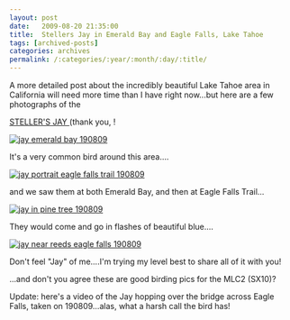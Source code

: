 ```yaml
---
layout: post
date:	2009-08-20 21:35:00
title:  Stellers Jay in Emerald Bay and Eagle Falls, Lake Tahoe
tags: [archived-posts]
categories: archives
permalink: /:categories/:year/:month/:day/:title/
---
```

A more detailed post about the incredibly beautiful Lake Tahoe area in California  will need more time than I have right now...but here are a few photographs of the 

<a href="http://en.wikipedia.org/wiki/Steller%27s_Jay"> STELLER'S JAY </a> (thank you, <lj user="yathin">!


<a href="http://s562.photobucket.com/albums/ss67/pugaippadam/?action=view&amp;current=IMG_4518.jpg" target="_blank"><img src="http://i562.photobucket.com/albums/ss67/pugaippadam/IMG_4518.jpg" border="0" alt="jay emerald bay 190809"></a>


It's a very common bird around this area....


<a href="http://s562.photobucket.com/albums/ss67/pugaippadam/?action=view&amp;current=IMG_4536.jpg" target="_blank"><img src="http://i562.photobucket.com/albums/ss67/pugaippadam/IMG_4536.jpg" border="0" alt="jay portrait eagle falls trail 190809"></a>

and we saw them at both Emerald Bay, and then at Eagle Falls Trail...


<a href="http://s562.photobucket.com/albums/ss67/pugaippadam/?action=view&amp;current=IMG_4572.jpg" target="_blank"><img src="http://i562.photobucket.com/albums/ss67/pugaippadam/IMG_4572.jpg" border="0" alt="jay in pine tree 190809"></a>


They would come and go in flashes of beautiful blue....


<a href="http://s562.photobucket.com/albums/ss67/pugaippadam/?action=view&amp;current=IMG_4673.jpg" target="_blank"><img src="http://i562.photobucket.com/albums/ss67/pugaippadam/IMG_4673.jpg" border="0" alt="jay near reeds eagle falls 190809"></a>


Don't feel "Jay" of me....I'm trying my level best to share all of it with you!


...and don't you agree these are good birding pics for the MLC2 (SX10)?

Update: here's a video of the Jay hopping over the bridge across Eagle Falls, taken on 190809...alas, what a harsh call the bird has!


<lj-embed id="105"/>
